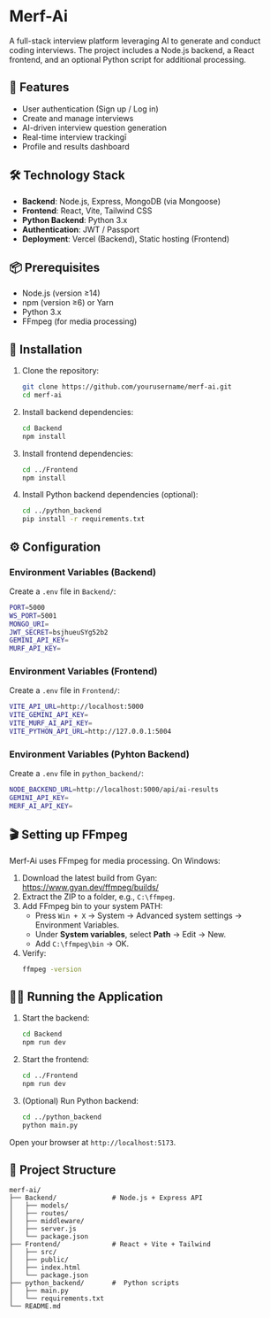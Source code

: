 # Merf-Ai

A full-stack interview platform leveraging AI to generate and conduct coding interviews. The project includes a Node.js backend, a React frontend, and an optional Python script for additional processing.

## 🚀 Features
- User authentication (Sign up / Log in)
- Create and manage interviews
- AI-driven interview question generation
- Real-time interview trackingī
- Profile and results dashboard

## 🛠️ Technology Stack
- **Backend**: Node.js, Express, MongoDB (via Mongoose)  
- **Frontend**: React, Vite, Tailwind CSS  
- **Python Backend**: Python 3.x  
- **Authentication**: JWT / Passport  
- **Deployment**: Vercel (Backend), Static hosting (Frontend)

## 📦 Prerequisites
- Node.js (version ≥14)  
- npm (version ≥6) or Yarn  
- Python 3.x  
- FFmpeg (for media processing)

## 🔧 Installation
1. Clone the repository:  
   ```bash
   git clone https://github.com/yourusername/merf-ai.git
   cd merf-ai
   ```

2. Install backend dependencies:  
   ```bash
   cd Backend
   npm install
   ```

3. Install frontend dependencies:  
   ```bash
   cd ../Frontend
   npm install
   ```

4. Install Python backend dependencies (optional):  
   ```bash
   cd ../python_backend
   pip install -r requirements.txt
   ```

## ⚙️ Configuration
### Environment Variables (Backend)
Create a `.env` file in `Backend/`:
```bash
PORT=5000
WS_PORT=5001
MONGO_URI=
JWT_SECRET=bsjhueuSYg52b2
GEMINI_API_KEY=
MURF_API_KEY=


```

### Environment Variables (Frontend)
Create a `.env` file in `Frontend/`:
```bash
VITE_API_URL=http://localhost:5000
VITE_GEMINI_API_KEY=
VITE_MURF_AI_API_KEY=
VITE_PYTHON_API_URL=http://127.0.0.1:5004
```
### Environment Variables (Pyhton Backend)

Create a `.env` file in `python_backend/`:
```bash
NODE_BACKEND_URL=http://localhost:5000/api/ai-results
GEMINI_API_KEY=
MERF_AI_API_KEY=
```

## 🎬 Setting up FFmpeg
Merf-Ai uses FFmpeg for media processing. On Windows:
1. Download the latest build from Gyan: https://www.gyan.dev/ffmpeg/builds/  
2. Extract the ZIP to a folder, e.g., `C:\ffmpeg`.  
3. Add FFmpeg bin to your system PATH:  
   - Press `Win + X` → System → Advanced system settings → Environment Variables.  
   - Under **System variables**, select **Path** → Edit → New.  
   - Add `C:\ffmpeg\bin` → OK.  
4. Verify:  
   ```bash
   ffmpeg -version
   ```

## 🏃‍♂️ Running the Application
1. Start the backend:  
   ```bash
   cd Backend
   npm run dev
   ```
2. Start the frontend:  
   ```bash
   cd ../Frontend
   npm run dev
   ```
3. (Optional) Run Python backend:  
   ```bash
   cd ../python_backend
   python main.py
   ```

Open your browser at `http://localhost:5173`.

## 📁 Project Structure
```
merf-ai/
├── Backend/              # Node.js + Express API
│   ├── models/
│   ├── routes/
│   ├── middleware/
│   ├── server.js
│   └── package.json
├── Frontend/             # React + Vite + Tailwind
│   ├── src/
│   ├── public/
│   ├── index.html
│   └── package.json
├── python_backend/       #  Python scripts
│   ├── main.py
│   └── requirements.txt
└── README.md
```



